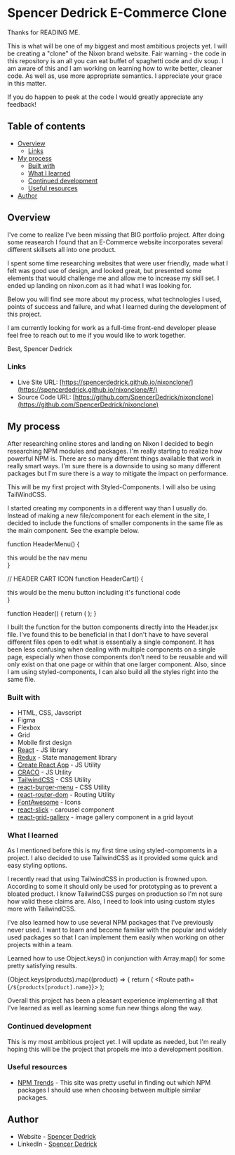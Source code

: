 # Spencer Dedrick E-Commerce Clone

Thanks for READING ME.

This is what will be one of my biggest and most ambitious projects yet. I will be creating a "clone" of the Nixon brand website. Fair warning - the code in this repository is an all you can eat buffet of spaghetti code and div soup. I am aware of this and I am working on learning how to write better, cleaner code. As well as, use more appropriate semantics. I appreciate your grace in this matter.

If you do happen to peek at the code I would greatly appreciate any feedback!

## Table of contents

- [Overview](#overview)
  - [Links](#links)
- [My process](#my-process)
  - [Built with](#built-with)
  - [What I learned](#what-i-learned)
  - [Continued development](#continued-development)
  - [Useful resources](#useful-resources)
- [Author](#author)

## Overview

I've come to realize I've been missing that BIG portfolio project. After doing some reasearch I found that an E-Commerce website incorporates several different skillsets all into one product.

I spent some time researching websites that were user friendly, made what I felt was good use of design, and looked great, but presented some elements that would challenge me and allow me to increase my skill set. I ended up landing on nixon.com as it had what I was looking for.

Below you will find see more about my process, what technologies I used, points of success and failure, and what I learned during the development of this project.

I am currently looking for work as a full-time front-end developer please feel free to reach out to me if you would like to work together.

Best,
Spencer Dedrick

### Links

- Live Site URL: [https://spencerdedrick.github.io/nixonclone/](https://spencerdedrick.github.io/nixonclone/#/)
- Source Code URL: [https://github.com/SpencerDedrick/nixonclone](https://github.com/SpencerDedrick/nixonclone)

## My process

After researching online stores and landing on Nixon I decided to begin researching NPM modules and packages. I'm really starting to realize how powerful NPM is. There are so many different things available that work in really smart ways. I'm sure there is a downside to using so many different packages but I'm sure there is a way to mitigate the impact on performance.

This will be my first project with Styled-Components. I will also be using TailWindCSS.

I started creating my components in a different way than I usually do. Instead of making a new file/component for each element in the site, I decided to include the functions of smaller components in the same file as the main component. See the example below.

function HeaderMenu() {

  <div>this would be the nav menu</div>
}

// HEADER CART ICON
function HeaderCart() {

  <div>this would be the menu button including it's functional code</div>
}

function Header() {
return (
<HeaderStyled>
<HeaderMenu/>
<HeaderCart />
</HeaderStyled>
);
}

I built the function for the button components directly into the Header.jsx file. I've found this to be beneficial in that I don't have to have several different files open to edit what is essentially a single component. It has been less confusing when dealing with multiple components on a single page, especially when those components don't need to be reusable and will only exist on that one page or within that one larger component. Also, since I am using styled-components, I can also build all the styles right into the same file.

### Built with

- HTML, CSS, Javscript
- Figma
- Flexbox
- Grid
- Mobile first design
- [React](https://reactjs.org/) - JS library
- [Redux](https://redux.js.org/) - State management library
- [Create React App](https://create-react-app.dev/) - JS Utility
- [CRACO](https://github.com/gsoft-inc/craco) - JS Utility
- [TailwindCSS](https://tailwindcss.com/) - CSS Utility
- [react-burger-menu](https://github.com/negomi/react-burger-menu) - CSS Utility
- [react-router-dom](https://github.com/ReactTraining/react-router) - Routing Utility
- [FontAwesome](https://github.com/FortAwesome/react-fontawesome) - Icons
- [react-slick](https://github.com/akiran/react-slick) - carousel component
- [react-grid-gallery](https://github.com/akiran/react-slick) - image gallery component in a grid layout

### What I learned

As I mentioned before this is my first time using styled-compoments in a project. I also decided to use TailwindCSS as it provided some quick and easy styling options.

I recently read that using TailwindCSS in production is frowned upon. According to some it should only be used for prototyping as to prevent a bloated product. I know TailwindCSS purges on production so I'm not sure how valid these claims are. Also, I need to look into using custom styles more with TailwindCSS.

I've also learned how to use several NPM packages that I've previously never used. I want to learn and become familiar with the popular and widely used packages so that I can implement them easily when working on other projects within a team.

Learned how to use Object.keys() in conjunction with Array.map() for some pretty satisfying results.

{Object.keys(products).map((product) => {
return (
<Route path={`/${products[product].name}`}>
<ProductPage
                    product={products[product]}
                    addToCart={addToCart}
                  />
</Route>
);

Overall this project has been a pleasant experience implementing all that I've learned as well as learning some fun new things along the way.

### Continued development

This is my most ambitious project yet. I will update as needed, but I'm really hoping this will be the project that propels me into a development position.

### Useful resources

- [NPM Trends](https://www.npmtrends.com/) - This site was pretty useful in finding out which NPM packages I should use when choosing between multiple similar packages.

## Author

- Website - [Spencer Dedrick](https://spencerdedrick.com/)
- LinkedIn - [Spencer Dedrick](https://www.linkedin.com/in/spencer-dedrick/)
